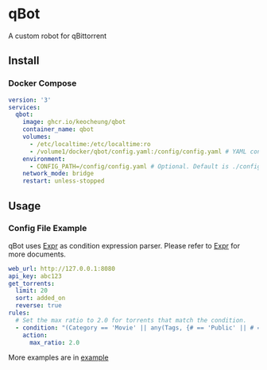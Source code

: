 # qBot
A custom robot for qBittorrent

## Install
### Docker Compose
```yaml
version: '3'
services:
  qbot:
    image: ghcr.io/keocheung/qbot
    container_name: qbot
    volumes:
      - /etc/localtime:/etc/localtime:ro
      - /volume1/docker/qbot/config.yaml:/config/config.yaml # YAML config file location. Support YAML & JSON
    environment:
      - CONFIG_PATH=/config/config.yaml # Optional. Default is ./config.yaml
    network_mode: bridge
    restart: unless-stopped
```

## Usage
### Config File Example
qBot uses [Expr](https://github.com/antonmedv/expr) as condition expression parser. Please refer to [Expr](https://github.com/antonmedv/expr) for more documents.
```yaml
web_url: http://127.0.0.1:8080
api_key: abc123
get_torrents:
  limit: 20
  sort: added_on
  reverse: true
rules:
  # Set the max ratio to 2.0 for torrents that match the condition.
  - condition: "(Category == 'Movie' || any(Tags, {# == 'Public' || # == 'Private'})) && MaxRatio == -1"
    action:
      max_ratio: 2.0
```
More examples are in [example](./example)